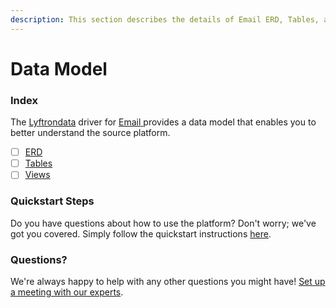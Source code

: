 ```yaml
---
description: This section describes the details of Email ERD, Tables, and Views.
---
```


# Data Model

### Index

The  [Lyftrondata](https://www.lyftrondata.com/) driver for [Email](https://www.lyftrondata.com/integration/email/)[ ](https://www.lyftrondata.com/integration/email/)provides a data model that enables you to better understand the source platform.

* [ ] [ERD](../../../business-analytics/email/data-model/erd.md)
* [ ] [Tables](../../../business-analytics/email/data-model/tables.md)
* [ ] [Views](../../../business-analytics/email/data-model/views.md)

### Quickstart Steps

Do you have questions about how to use the platform? Don't worry; we've got you covered. Simply follow the quickstart instructions [here](../../../../quickstart-steps.md).

### Questions? <a href="#questions" id="questions"></a>

We're always happy to help with any other questions you might have! [Set up a meeting with our experts](https://www.lyftrondata.com/book-a-meeting/).


